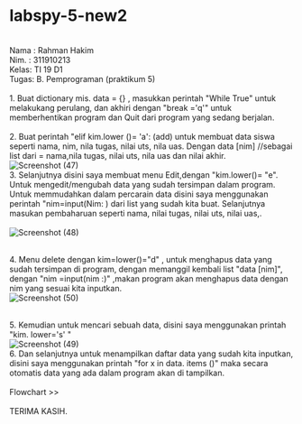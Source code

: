 # labspy-5-new2

</br> Nama : Rahman Hakim
</br> Nim. : 311910213
</br> Kelas: TI 19 D1
</br> Tugas: B. Pemprograman (praktikum 5) 
</br>
</br> 1. Buat dictionary mis. data = {} , masukkan perintah "While True" untuk melakukang perulang,  dan akhiri dengan "break ='q'" untuk memberhentikan program dan Quit dari program yang sedang berjalan. 
</br>
</br> 2. Buat perintah "elif kim.lower ()= 'a': (add) untuk membuat data siswa seperti nama, nim, nila tugas, nilai uts, nila uas. Dengan data [nim] //sebagai list dari  = nama,nila tugas, nilai uts, nila uas dan nilai akhir.
</br>![Screenshot (47)](https://user-images.githubusercontent.com/57000408/70374209-d0bf4580-1922-11ea-95fe-7730e99ea717.png)
</br> 3. Selanjutnya disini saya membuat menu Edit,dengan "kim.lower()= "e". Untuk mengedit/mengubah data yang sudah tersimpan dalam program. Untuk memmudahkan dalam percarain data disini saya menggunakan perintah "nim=input(Nim:  ) dari list yang sudah kita buat. Selanjutnya masukan pembaharuan seperti nama, nilai tugas, nilai uts, nilai uas,.       
</br>![Screenshot (48)](https://user-images.githubusercontent.com/57000408/70374234-0bc17900-1923-11ea-8dbd-e49f818d30ff.png)

</br> 4. Menu delete dengan kim=lower()="d" , untuk menghapus data yang sudah tersimpan di program,  dengan memanggil kembali list "data [nim]", dengan "nim =input(nim :)" ,makan program akan menghapus data dengan nim yang sesuai kita inputkan.
</br>![Screenshot (50)](https://user-images.githubusercontent.com/57000408/70374342-c05b9a80-1923-11ea-972d-f2b67c881abf.png)

</br> 5. Kemudian untuk mencari sebuah data, disini saya menggunakan printah "kim. lower='s' "
</br>![Screenshot (49)](https://user-images.githubusercontent.com/57000408/70374319-71ae0080-1923-11ea-8035-0e47f16878e0.png)
</br> 6. Dan selanjutnya untuk menampilkan daftar data yang sudah kita inputkan,  disini saya menggunakan printah "for x in data. items ()" maka secara otomatis data yang ada dalam program akan di tampilkan. 
</br>
</br> Flowchart >>
</br>
</br> TERIMA KASIH. 
</br>
